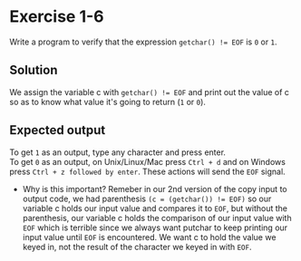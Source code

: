 # Exercise 1-6

Write a program to verify that the expression `getchar() != EOF` is `0` or `1`.

## Solution
We assign the variable c with `getchar() != EOF` and print out the value of c so as to know what value it's going to return (`1` or `0`).

## Expected output
To get `1` as an output, type any character and press enter.<br>
To get `0` as an output, on Unix/Linux/Mac press `Ctrl + d` and on Windows press `Ctrl + z followed by enter`. These actions will send the `EOF` signal.<br>
* Why is this important? Remeber in our 2nd version of the copy input to output code, we had parenthesis `(c = (getchar()) != EOF)` so our variable c holds our input value and compares it to `EOF`, but without the parenthesis, our variable c holds the comparison of our input value with `EOF` which is terrible since we always want putchar to keep printing our input value until `EOF` is encountered. We want c to hold the value we keyed in, not the result of the character we keyed in with `EOF`.
